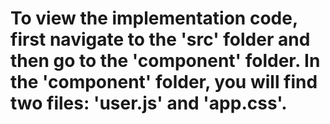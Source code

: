 <h1> To view the implementation code, first navigate to the 'src' folder and then go to the 'component' folder. In the 'component' folder, you will find two files: 'user.js' and 'app.css'.  </h1>


